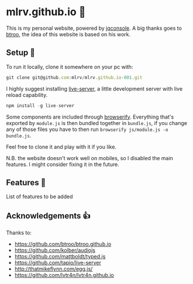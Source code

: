 # mlrv.github.io :space_invader:

This is my personal website, powered by [jqconsole](https://github.com/replit/jq-console). A big thanks goes to [btroo](https://github.com/btroo), the idea of this website is based on his work.

## Setup :wrench:
To run it locally, clone it somewhere on your pc with: 
```javascript
git clone git@github.com:mlrv/mlrv.github.io-001.git
```
I highly suggest installing [live-server](https://github.com/tapio/live-server), a little development server with live reload capability.
```javascript
npm install -g live-server
```
Some components are included through [browserify](http://browserify.org/). Everything that's exported by `module.js` is then bundled together in `bundle.js`, if you change any of those files you have to then run  `browserify js/module.js -o bundle.js`.

Feel free to clone it and play with it if you like.

N.B. the website doesn't work well on mobiles, so I disabled the main features. I might consider fixing it in the future.

## Features :book:
List of features to be added

## Acknowledgements :thumbsup:
Thanks to:
* https://github.com/btroo/btroo.github.io
* https://github.com/kolber/audiojs
* https://github.com/mattboldt/typed.js
* https://github.com/tapio/live-server
* http://thatmikeflynn.com/egg.js/
* https://github.com/lvtr4n/lvtr4n.github.io



 

